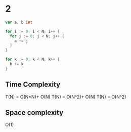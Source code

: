 # 2

```go
var a, b int

for i := 0; i < N; i++ {
  for j := 0; j < N; j++ {
    a += j
  }
}

for k := 0; k < N; k++ {
  b += k
}
```

## Time Complexity

T(N) = O(N*N)+ O(N)
T(N) = O(N^2)+ O(N)
T(N) = O(N^2)

## Space complexity

O(1)
